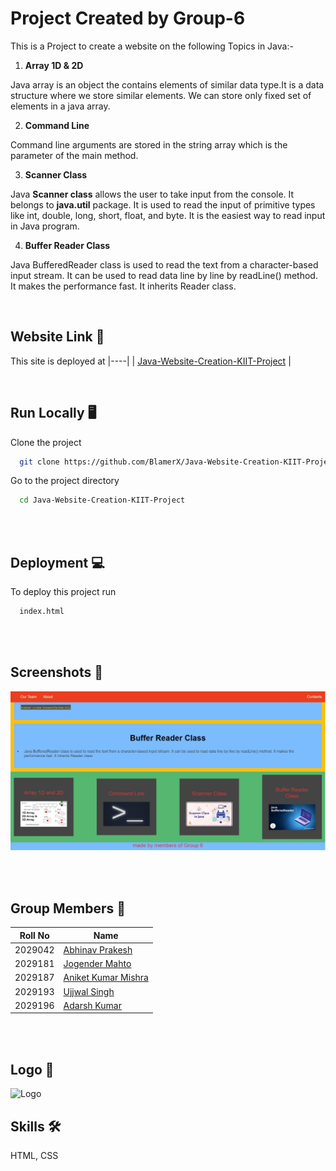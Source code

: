 # Project Created by Group-6

This is a Project to create a website on the following Topics in Java:-

1. **Array 1D & 2D**

Java array is an object the contains elements of similar data type.It is a data structure where we store similar elements. We can store only fixed set of elements in a java array.

2. **Command Line**

Command line arguments are stored in the string array which is the parameter of the main method.

3. **Scanner Class**

Java **Scanner class** allows the user to take input from the console. It belongs to **java.util** package. It is used to read the input of primitive types like int, double, long, short, float, and byte. It is the easiest way to read input in Java program.

4. **Buffer Reader Class**

Java BufferedReader class is used to read the text from a character-based input stream. It can be used to read data line by line by readLine() method. It makes the performance fast. It inherits Reader class.

<br>

## Website Link 🧮

This site is deployed at
|----|
| [Java-Website-Creation-KIIT-Project](https://blamerx.github.io/Java-Website-Creation-KIIT-Project/) |

<br>

## Run Locally 🖥️

Clone the project

```bash
  git clone https://github.com/BlamerX/Java-Website-Creation-KIIT-Project.git
```

Go to the project directory

```bash
  cd Java-Website-Creation-KIIT-Project
```

<br><br>

## Deployment 💻

To deploy this project run

```bash
  index.html
```

<br><br>

## Screenshots 📸

![Website Screenshot](https://github.com/BlamerX/Java-Website-Creation-KIIT-Project/blob/master/img/Sample.jpg)

<br><br>

## Group Members 💯

| Roll No | Name                                                  |
| ------- | ----------------------------------------------------- |
| 2029042 | [Abhinav Prakesh](https://github.com/innocentabhinav) |
| 2029181 | [Jogender Mahto](https://github.com/)                 |
| 2029187 | [Aniket Kumar Mishra](https://github.com/)            |
| 2029193 | [Ujjwal Singh](https://github.com/ujjwal3112)         |
| 2029196 | [Adarsh Kumar](https://github.com/BlamerX)            |

<br><br>

## Logo 💫

![Logo](https://cdn.kiit.ac.in/main/2017/12/13193456/KIIT-Logo-New.png)

## Skills 🛠

HTML, CSS

